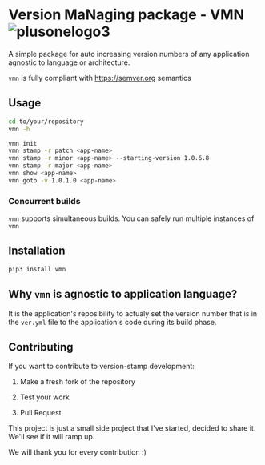 # Version MaNaging package - VMN ![plusonelogo3](https://user-images.githubusercontent.com/5350434/85959337-8677e180-b9a4-11ea-817a-79dbf057de30.png)

A simple package for auto increasing version numbers of any application agnostic to language or architecture.


`vmn` is fully compliant with https://semver.org semantics

## Usage

```sh
cd to/your/repository
vmn -h

vmn init
vmn stamp -r patch <app-name>
vmn stamp -r minor <app-name> --starting-version 1.0.6.8
vmn stamp -r major <app-name>
vmn show <app-name>
vmn goto -v 1.0.1.0 <app-name>
```

### Concurrent builds

`vmn`  supports simultaneous builds. You can safely run multiple instances of `vmn`



## Installation

```sh
pip3 install vmn
```

## Why `vmn` is agnostic to application language?
It is the application's reposibility to actualy set the version number that is in the `ver.yml` file to the application's code during its build phase. 


## Contributing

If you want to contribute to version-stamp development:

1. Make a fresh fork of the repository

2. Test your work

4. Pull Request

This project is just a small side project that I've started, decided to share it. We'll see if it will ramp up.

We will thank you for every contribution :)
